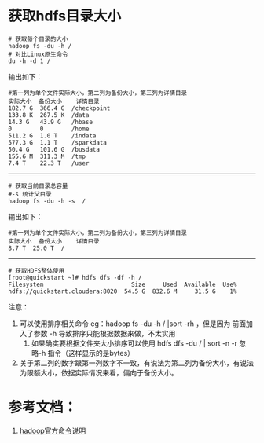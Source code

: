 # 获取hdfs目录大小
```shell
# 获取每个目录的大小
hadoop fs -du -h /
# 对比Linux原生命令
du -h -d 1 /
```
输出如下：
```shell
#第一列为单个文件实际大小，第二列为备份大小，第三列为详情目录
实际大小  备份大小    详情目录
182.7 G  366.4 G  /checkpoint
133.8 K  267.5 K  /data
14.3 G   43.9 G   /hbase
0        0        /home
511.2 G  1.0 T    /indata
577.3 G  1.1 T    /sparkdata
50.4 G   101.6 G  /busdata
155.6 M  311.3 M  /tmp
7.4 T    22.3 T   /user
```
---
```shell
# 获取当前目录总容量
#-s 统计父目录
hadoop fs -du -h -s  /
```
输出如下：
```shell
#第一列为单个文件实际大小，第二列为备份大小，第三列为详情目录
实际大小  备份大小    详情目录
8.7 T  25.0 T  /
```
---
```shell
# 获取HDFS整体使用
[root@quickstart ~]# hdfs dfs -df -h /
Filesystem                         Size     Used  Available  Use%
hdfs://quickstart.cloudera:8020  54.5 G  832.6 M     31.5 G    1% 
```
注意：
1. 可以使用排序相关命令 eg：hadoop fs -du -h / |sort -rh ，但是因为 前面加入了参数 -h 导致排序只能根据数据来做，不太实用
   1. 如果确实要根据文件夹大小排序可以使用 hdfs dfs -du / | sort -n -r 忽略-h 指令（这样显示的是bytes）
1. 关于第二列的数字跟第一列数字不一致，有说法为第二列为备份大小，有说法为限额大小，依据实际情况来看，偏向于备份大小。

# 参考文档：
1. [hadoop官方命令说明](https://hadoop.apache.org/docs/r3.1.1/hadoop-project-dist/hadoop-common/FileSystemShell.html#du)